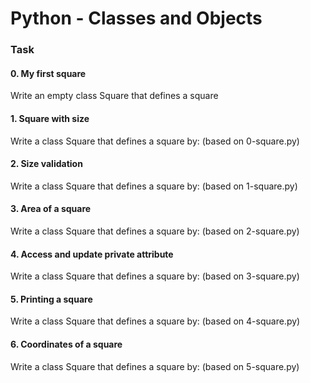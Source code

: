 <h1>Python - Classes and Objects</h1>

<h3>Task</h3>

<h4>0. My first square</h4>
<p>Write an empty class Square that defines a square</p>

<h4>1. Square with size</h4>
<p>Write a class Square that defines a square by: (based on 0-square.py)</p>

<h4>2. Size validation</h4>
<p>Write a class Square that defines a square by: (based on 1-square.py)</p>

<h4>3. Area of a square</h4>
<p>Write a class Square that defines a square by: (based on 2-square.py)</p>

<h4>4. Access and update private attribute</h4>
<p>Write a class Square that defines a square by: (based on 3-square.py)</p>

<h4>5. Printing a square</h4>
<p>Write a class Square that defines a square by: (based on 4-square.py)</p>

<h4>6. Coordinates of a square</h4>
<p>Write a class Square that defines a square by: (based on 5-square.py)</p>